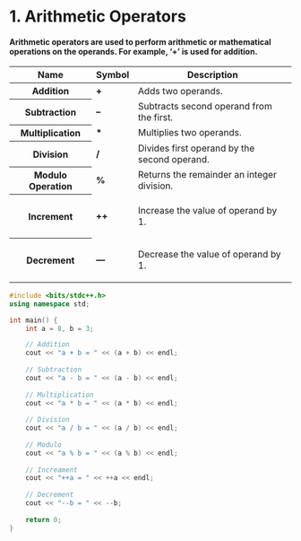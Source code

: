 # 1. Arithmetic Operators

#### Arithmetic operators are used to perform arithmetic or mathematical operations on the operands. For example, ‘+’ is used for addition.

<table><thead><tr><th><b><strong>Name</strong></b></th><th><b><strong>Symbol</strong></b></th><th><b><strong>Description</strong></b></th></tr></thead><tbody><tr><th><b><strong>Addition</strong></b></th><td><b><strong>+</strong></b></td><td><span>Adds two operands.</span></td></tr><tr><th><b><strong>Subtraction</strong></b></th><td><b><strong>–</strong></b></td><td><span>Subtracts second operand from the first.</span></td></tr><tr><th><b><strong>Multiplication</strong></b></th><td><b><strong>*</strong></b></td><td><span>Multiplies two operands.</span></td></tr><tr><th><b><strong>Division</strong></b></th><td><b><strong>/</strong></b></td><td><span>Divides first operand by the second operand.</span></td></tr><tr><th><b><strong>Modulo Operation</strong></b></th><td><b><strong>%</strong></b></td><td><span>Returns the remainder an integer division.</span></td></tr><tr><th><p dir="ltr"><b><strong>Increment</strong></b></p>
</th><td>
<p><b><strong>++</strong></b></p>
</td><td><p dir="ltr"><span>Increase the value of operand by 1.</span></p>
</td></tr><tr><th><p dir="ltr"><span>Decrement</span></p>
</th><td>
<p><b><strong>—</strong></b></p>
</td><td><p dir="ltr"><span>Decrease the value of operand by 1.</span></p>
</td></tr></tbody></table>



```cpp
#include <bits/stdc++.h>
using namespace std;

int main() {
    int a = 8, b = 3;

    // Addition
    cout << "a + b = " << (a + b) << endl;
  
    // Subtraction
    cout << "a - b = " << (a - b) << endl;
  
    // Multiplication
    cout << "a * b = " << (a * b) << endl;
  
    // Division
    cout << "a / b = " << (a / b) << endl;
  
    // Modulo
    cout << "a % b = " << (a % b) << endl;
  
    // Increament
    cout << "++a = " << ++a << endl;
  
    // Decrement
    cout << "--b = " << --b;
    
    return 0;
}
```